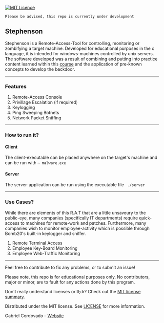 [![MIT Licence](https://badges.frapsoft.com/os/mit/mit.png?v=103)](https://opensource.org/licenses/mit-license.php)

	Please be advised, this repo is currently under development
	
## Stephenson
Stephenson is a Remote-Access-Tool for controlling, monitoring or zombifying a target machine. Developed for educational purposes in the c language, it is intended for windows-machines controlled by unix servers. The software developed was a result of combining and putting into practice content learned within this [course](https://www.udemy.com/course/build-undetectable-malware-using-c-language-ethical-hacking/) and the application of pre-known concepts to develop the backdoor.

---

### Features

1. Remote-Access Console
2. Privillage Escalation (if required)
3. Keylogging
4. Ping Sweeping Botnets
5. Network Packet Sniffing

---

### How to run it?

#### Client
The client-executable can be placed anywhere on the target's machine and can be run with 
`~ malware.exe`

#### Server
The server-application can be run using the executable file 
` ./server`

---

### Use Cases?

While there are elements of this R.A.T that are a little unsavoury to the public-eye, many companies (specifically IT departments) require quick-access to machines for remote-work and patches. Furthermore, many companies wish to monitor employee-activity which is possible through Bomb20's built-in keylogger and sniffer.

1. Remote Terminal Access
2. Employee Key-Board Monitoring
3. Employee Web-Traffic Monitoring

---

Feel free to contribute to fix any problems, or to submit an issue!

Please note, this repo is for educational purposes only. No contributors, major or minor, are to fault for any actions done by this program.

Don't really understand licenses or tl;dr? Check out the [MIT license summary](https://tldrlegal.com/license/mit-license).

Distributed under the MIT license. See [LICENSE]() for more information.

Gabriel Cordovado – [Website](https://cordovado.me)
